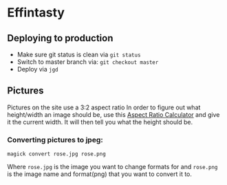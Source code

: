 # Effintasty

## Deploying to production
- Make sure git status is clean via `git status`
- Switch to master branch via: `git checkout master`
- Deploy via `jgd`

## Pictures
Pictures on the site use a 3:2 aspect ratio
In order to figure out what height/width an image should be, use this [Aspect Ratio Calculator](https://calculateaspectratio.com/) and give it the current width. It will then tell you what the height should be.

### Converting pictures to jpeg:
`magick convert rose.jpg rose.png`

Where `rose.jpg` is the image you want to change formats for
and `rose.png` is the image name and format(png) that you want to convert it to.